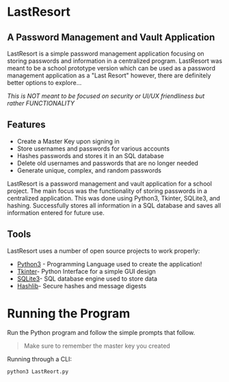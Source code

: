 # LastResort
## A Password Management and Vault Application
LastResort is a simple password management application focusing on storing passwords and information in a centralized program. LastResort was meant to be a school prototype version which can be used as a password management application as a "Last Resort" however, there are definitely better options to explore...

*This is NOT meant to be focused on security or UI/UX friendliness but rather FUNCTIONALITY*
## Features
- Create a Master Key upon signing in
- Store usernames and passwords for various accounts
- Hashes passwords and stores it in an SQL database
- Delete old usernames and passwords that are no longer needed
- Generate unique, complex, and random passwords

LastResort is a password management and vault application for a school project. The main focus was the functionality of storing passwords in a centralized application. This was done using Python3, Tkinter, SQLite3, and hashing. Successfully stores all information in a SQL database and saves all information entered for future use.
## Tools
LastResort uses a number of open source projects to work properly:

- [Python3](https://www.python.org/) - Programming Language used to create the application!
- [Tkinter](https://docs.python.org/3/library/tkinter.html)- Python Interface for a simple GUI design
- [SQLite3](https://docs.python.org/3/library/sqlite3.html)- SQL database engine used to store data
- [Hashlib](https://docs.python.org/3/library/hashlib.html)- Secure hashes and message digests

# Running the Program
Run the Python program and follow the simple prompts that follow.

> Make sure to remember the master key you created

Running through a CLI:
```sh
python3 LastReort.py
